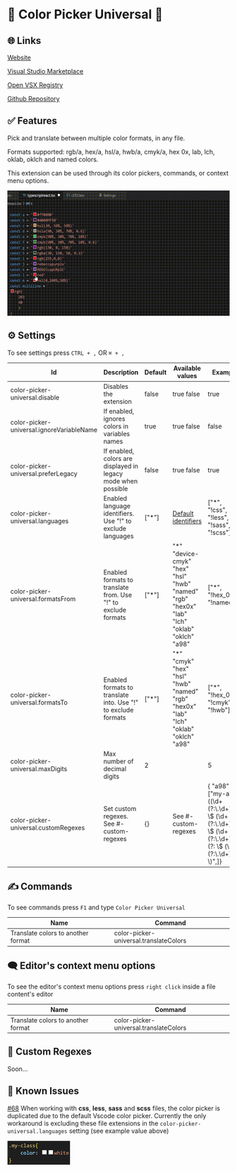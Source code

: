 # 🌌 Color Picker Universal 🌌

## 🌐 Links

[Website](https://jeronimoek.github.io/color-translate-web/)

[Visual Studio Marketplace](https://marketplace.visualstudio.com/items?itemName=JeronimoEkerdt.color-picker-universal)

[Open VSX Registry](https://open-vsx.org/extension/JeronimoEkerdt/color-picker-universal)

[Github Repository](https://github.com/jeronimoek/color-picker-universal)

## ✅ Features

Pick and translate between multiple color formats, in any file.

Formats supported: rgb/a, hex/a, hsl/a, hwb/a, cmyk/a, hex 0x, lab, lch, oklab, oklch and named colors.

This extension can be used through its color pickers, commands, or context menu options.

![Demo](images/demo.gif)

## ⚙ Settings

To see settings press `CTRL + ,` OR `⌘ + ,`

| Id                                        | Description                                                   | Default | Available values                                                                                            | Example                                                                                                                 |
| ----------------------------------------- | ------------------------------------------------------------- | ------- | ----------------------------------------------------------------------------------------------------------- | ----------------------------------------------------------------------------------------------------------------------- |
| color-picker-universal.disable            | Disables the extension                                        | false   | true false                                                                                                  | true                                                                                                                    |
| color-picker-universal.ignoreVariableName | If enabled, ignores colors in variables names                 | true    | true false                                                                                                  | false                                                                                                                   |
| color-picker-universal.preferLegacy       | If enabled, colors are displayed in legacy mode when possible | false   | true false                                                                                                  | true                                                                                                                    |
| color-picker-universal.languages          | Enabled language identifiers. Use "!" to exclude languages    | ["*"]   | [Default identifiers](https://code.visualstudio.com/docs/languages/identifiers#_known-language-identifiers) | ["*", "!css", "!less", "!sass", "!scss"]                                                                                |
| color-picker-universal.formatsFrom        | Enabled formats to translate from. Use "!" to exclude formats | ["*"]   | "\*" "device-cmyk" "hex" "hsl" "hwb" "named" "rgb" "hex0x" "lab" "lch" "oklab" "oklch" "a98"                | ["*", "!hex_0x", "!named"]                                                                                              |
| color-picker-universal.formatsTo          | Enabled formats to translate into. Use "!" to exclude formats | ["*"]   | "\*" "cmyk" "hex" "hsl" "hwb" "named" "rgb" "hex0x" "lab" "lch" "oklab" "oklch" "a98"                       | ["*", "!hex_0x", "!cmyk", "!hwb"]                                                                                       |
| color-picker-universal.maxDigits          | Max number of decimal digits                                  | 2       | <integer>                                                                                                   | 5                                                                                                                       |
| color-picker-universal.customRegexes      | Set custom regexes. See #-custom-regexes                      | {}      | See #-custom-regexes                                                                                        | { "a98": ["my-a98\\((\\d+(?:\\.\\d+)?) \\$ (\\d+(?:\\.\\d+)?) \\$ (\\d+(?:\\.\\d+)?)(?: \\$ (\\d+(?:\\.\\d+)?))?\\)",]} |

## ✍ Commands

To see commands press `F1` and type `Color Picker Universal`

[//]: # "vscode-table-commands(title:Name|command:Command)"

| Name                               | Command                                |
| ---------------------------------- | -------------------------------------- |
| Translate colors to another format | color-picker-universal.translateColors |

## 🗨 Editor's context menu options

To see the editor's context menu options press `right click` inside a file content's editor

[//]: # "vscode-table-menus(title:Name|command:Command)"

| Name                               | Command                                |
| ---------------------------------- | -------------------------------------- |
| Translate colors to another format | color-picker-universal.translateColors |

## 🔧 Custom Regexes

Soon...

## 🐞 Known Issues

[#68](https://github.com/jeronimoek/color-picker-universal/issues/68) When working with **css**, **less**, **sass** and **scss** files, the color picker is duplicated due to the default Vscode color picker. Currently the only workaround is excluding these file extensions in the `color-picker-universal.languages` setting (see example value above)

![Duplicated picker in css file](images/css-duplication.png)
